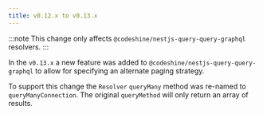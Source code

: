```yaml
---
title: v0.12.x to v0.13.x
---
```


:::note
This change only affects `@codeshine/nestjs-query-query-graphql` resolvers.
:::

In the `v0.13.x` a new feature was added to `@codeshine/nestjs-query-query-graphql` to allow for specifying an alternate paging strategy.

To support this change the `Resolver` `queryMany` method was re-named to `queryManyConnection`. The original `queryMethod` will only return an array of results.
